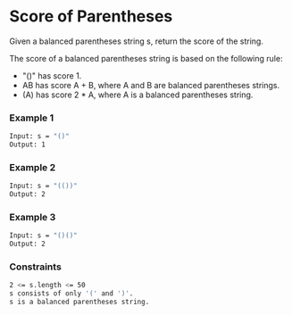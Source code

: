 # Score of Parentheses

Given a balanced parentheses string s, return the score of the string.

The score of a balanced parentheses string is based on the following rule:

- "()" has score 1.
- AB has score A + B, where A and B are balanced parentheses strings.
- (A) has score 2 * A, where A is a balanced parentheses string.
 

### Example 1
```sh
Input: s = "()"
Output: 1
```

### Example 2
```sh
Input: s = "(())"
Output: 2
```

### Example 3
```sh
Input: s = "()()"
Output: 2
```

### Constraints
```sh
2 <= s.length <= 50
s consists of only '(' and ')'.
s is a balanced parentheses string.
```
